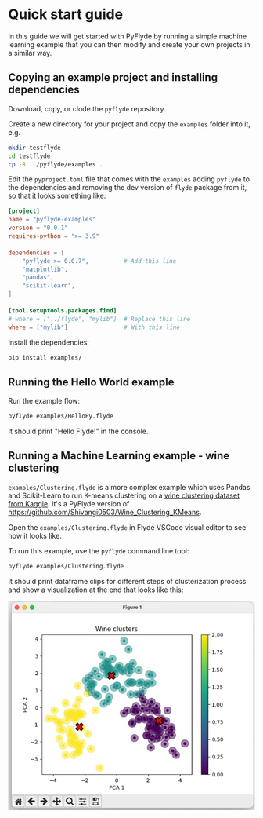 # Quick start guide

In this guide we will get started with PyFlyde by running a simple machine learning example that you can then modify and create your own projects in a similar way.

## Copying an example project and installing dependencies

Download, copy, or clode the `pyflyde` repository.

Create a new directory for your project and copy the `examples` folder into it, e.g.

```bash
mkdir testflyde
cd testflyde
cp -R ../pyflyde/examples .
```

Edit the `pyproject.toml` file that comes with the `examples` adding `pyflyde` to the dependencies and removing the dev version of `flyde` package from it, so that it looks something like:

```toml
[project]
name = "pyflyde-examples"
version = "0.0.1"
requires-python = ">= 3.9"

dependencies = [
    "pyflyde >= 0.0.7",          # Add this line
    "matplotlib",
    "pandas",
    "scikit-learn",
]

[tool.setuptools.packages.find]
# where = ["../flyde", "mylib"]  # Replace this line
where = ["mylib"]                # With this line
```

Install the dependencies:

```bash
pip install examples/ 
```

## Running the Hello World example

Run the example flow:

```bash
pyflyde examples/HelloPy.flyde
```

It should print "Hello Flyde!" in the console.

## Running a Machine Learning example - wine clustering

`examples/Clustering.flyde` is a more complex example which uses Pandas and Scikit-Learn to run K-means clustering on a [wine clustering dataset from Kaggle](https://www.kaggle.com/harrywang/wine-dataset-for-clustering). It's a PyFlyde version of https://github.com/Shivangi0503/Wine_Clustering_KMeans.

Open the `examples/Clustering.flyde` in Flyde VSCode visual editor to see how it looks like.

To run this example, use the `pyflyde` command line tool:

```bash
pyflyde examples/Clustering.flyde
```

It should print dataframe clips for  different steps of clusterization process and show a visualization at the end that looks like this:

![Clusters visualized](clustering_screenshot.jpg)
